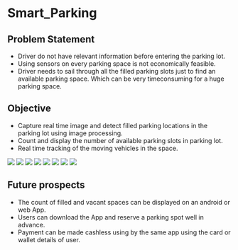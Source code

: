 # Smart_Parking
<h2>Problem Statement</h2>
<ul> 
<li>Driver do not have relevant information before entering the parking lot.</li>
<li>Using sensors on every parking space is not economically feasible.</li>
<li>Driver needs to sail through all the filled parking slots just to find an available parking space. Which can be very timeconsuming for a huge parking space.</li>
</ul>

<h2>Objective</h2>
<ul>
<li>Capture real time image and detect filled parking locations in the parking lot using image processing.</li>
<li>Count and display the number of available parking slots in parking lot.</li>
<li>Real time tracking of the moving vehicles in the space.</li>
</ul>

<Img src="https://raw.githubusercontent.com/a-mishra/Smart_Parking/master/snips%20of%20smartparking%204Nov16/1.PNG">
<Img src="https://raw.githubusercontent.com/a-mishra/Smart_Parking/master/snips%20of%20smartparking%204Nov16/2.PNG">
<Img src="https://raw.githubusercontent.com/a-mishra/Smart_Parking/master/snips%20of%20smartparking%204Nov16/3.PNG">
<Img src="https://raw.githubusercontent.com/a-mishra/Smart_Parking/master/snips%20of%20smartparking%204Nov16/4.png">
<Img src="https://raw.githubusercontent.com/a-mishra/Smart_Parking/master/snips%20of%20smartparking%204Nov16/5.PNG">
<Img src="https://raw.githubusercontent.com/a-mishra/Smart_Parking/master/snips%20of%20smartparking%204Nov16/6.PNG">
<Img src="https://raw.githubusercontent.com/a-mishra/Smart_Parking/master/snips%20of%20smartparking%204Nov16/7.PNG">
<Img src="https://raw.githubusercontent.com/a-mishra/Smart_Parking/master/snips%20of%20smartparking%204Nov16/8.PNG">


<h2>Future prospects</h2> 
<ul>
<li>The count of filled and vacant spaces can be displayed on an android or web App.</li> 
<li>Users can download the App and reserve a parking spot well in advance.</li> 
<li>Payment can be made cashless using by the same app using the card or wallet details of user.</li>
</ul>
